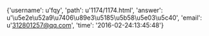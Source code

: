 {'username': u'fqy', 'path': u'1174/1174.html', 'answer': u'\u5e2e\u52a9\u7406\u89e3\u5185\u5b58\u5e03\u5c40', 'email': u'312801257@qq.com', 'time': '2016-02-24:13:45:48'}